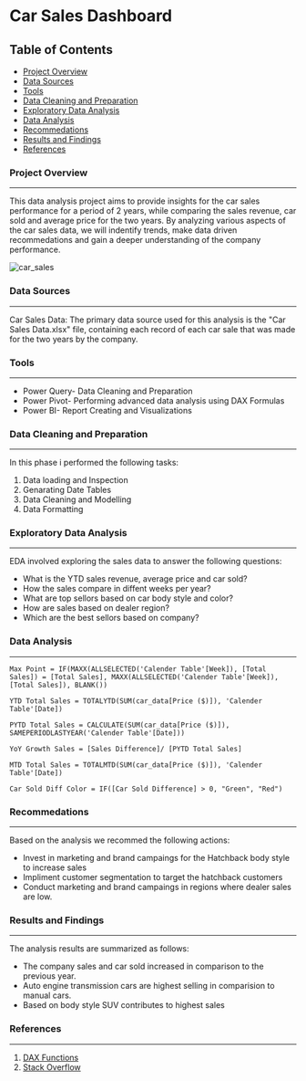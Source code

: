 # Car Sales Dashboard

## Table of Contents
- [Project Overview](#project-overview)
- [Data Sources](#data-sources)
- [Tools](#tools)
- [Data Cleaning and Preparation](#data-cleaning-and-preparation)
- [Exploratory Data Analysis](#exploratory-data-analysis)
- [Data Analysis](#data-analysis)
- [Recommedations](#recommedations)
- [Results and Findings](#results-and-findings)
- [References](#references)

### Project Overview
---
This data analysis project aims to provide insights for the car sales performance for a period of 2 years, while comparing the sales revenue, car sold and average price for the two years. By analyzing various aspects of the car sales data, we will indentify trends, make data driven recommedations and gain a deeper understanding of the company performance.


![car_sales](https://github.com/Joendege/Car-Sales-Dashboard/assets/123901910/8f9e1f07-1bdf-4087-859c-603d0b81f7d0)

### Data Sources
---
Car Sales Data: The primary data source used for this analysis is the "Car Sales Data.xlsx" file, containing each record of each car sale that was made for the two years by the company.

### Tools
---
- Power Query- Data Cleaning and Preparation
- Power Pivot- Performing advanced data analysis using DAX Formulas
- Power BI- Report Creating and Visualizations

### Data Cleaning and Preparation
---
In this phase i performed the following tasks:
1. Data loading and Inspection
2. Genarating Date Tables
3. Data Cleaning and Modelling
4. Data Formatting

### Exploratory Data Analysis
---
EDA involved exploring the sales data to answer the following questions:
- What is the YTD sales revenue, average price and car sold?
- How the sales compare in diffent weeks per year?
- What are top sellors based on car body style and color?
- How are sales based on dealer region?
- Which are the best sellors based on company?


### Data Analysis
---
```DAX
Max Point = IF(MAXX(ALLSELECTED('Calender Table'[Week]), [Total Sales]) = [Total Sales], MAXX(ALLSELECTED('Calender Table'[Week]), [Total Sales]), BLANK())
```
```DAX
YTD Total Sales = TOTALYTD(SUM(car_data[Price ($)]), 'Calender Table'[Date])
```
```DAX
PYTD Total Sales = CALCULATE(SUM(car_data[Price ($)]), SAMEPERIODLASTYEAR('Calender Table'[Date]))
```
```DAX
YoY Growth Sales = [Sales Difference]/ [PYTD Total Sales]
```
```DAX
MTD Total Sales = TOTALMTD(SUM(car_data[Price ($)]), 'Calender Table'[Date])
```
```DAX
Car Sold Diff Color = IF([Car Sold Difference] > 0, "Green", "Red")
```

### Recommedations
---
Based on the analysis we recommed the following actions:
- Invest in marketing and brand campaings for the Hatchback body style to increase sales
- Impliment customer segmentation to target the hatchback customers
- Conduct marketing and brand campaings in regions where dealer sales are low.


### Results and Findings
---
The analysis results are summarized as follows:
- The company sales and car sold increased in comparison to the previous year.
- Auto engine transmission cars are highest selling in comparision to manual cars.
- Based on body style SUV contributes to highest sales

### References
---
1. [DAX Functions](https://learn.microsoft.com/en-us/dax/time-function-dax)
2. [Stack Overflow](https://stackoverflow.com/)
